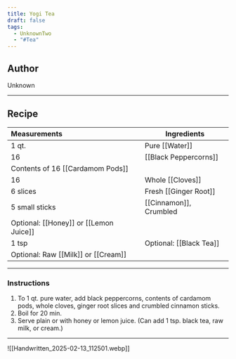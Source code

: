 ```yaml
---
title: Yogi Tea
draft: false
tags:
  - UnknownTwo
  - "#Tea"
---
```

## Author
Unknown
___
## Recipe

| Measurements | Ingredients               |
| :----------- | ------------------------- |
|1 qt.|Pure [[Water]]|
|16|[[Black Peppercorns]]|
|Contents of 16 [[Cardamom Pods]]||
|16|Whole [[Cloves]]|
|6 slices|Fresh [[Ginger Root]]|
|5 small sticks|[[Cinnamon]], Crumbled|
|Optional: [[Honey]] or [[Lemon Juice]]||
|1 tsp|Optional: [[Black Tea]]|
|Optional: Raw [[Milk]] or [[Cream]]||
___
### Instructions
1. To 1 qt. pure water, add black peppercorns, contents of cardamom pods, whole cloves, ginger root slices and crumbled cinnamon sticks.
2. Boil for 20 min.
3. Serve plain or with honey or lemon juice. (Can add 1 tsp. black tea, raw milk, or cream.)
___
![[Handwritten_2025-02-13_112501.webp]]